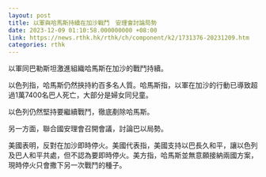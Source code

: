 ```yaml
---
layout: post
title: 以軍與哈馬斯持續在加沙戰鬥　安理會討論局勢
date: 2023-12-09 01:10:58.000000000 +08:00
link: https://news.rthk.hk/rthk/ch/component/k2/1731376-20231209.htm
categories: rthk
---
```


以軍同巴勒斯坦激進組織哈馬斯在加沙的戰鬥持續。

以色列指，哈馬斯仍然挾持約百多名人質。哈馬斯指，以軍在加沙的行動已導致超過1萬7400名巴人死亡，大部分是婦女同兒童。

以色列仍然堅持要繼續戰鬥，徹底剷除哈馬斯。

另一方面，聯合國安理會召開會議，討論巴以局勢。

美國表明，反對在加沙即時停火。美國代表指，美國支持以巴長久和平，讓以色列及巴人和平共處，但不認為要即時停火。美方指，哈馬斯並無意願接納兩國方案，現時停火只會撒下另一次戰鬥的種子。
